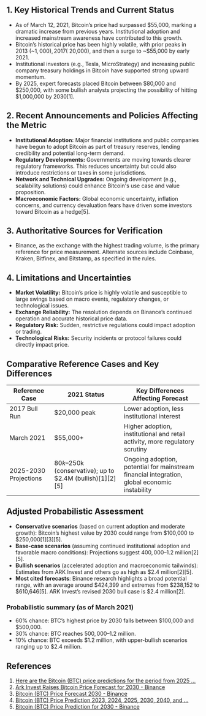 ## 1. Key Historical Trends and Current Status

- As of March 12, 2021, Bitcoin’s price had surpassed $55,000, marking a dramatic increase from previous years. Institutional adoption and increased mainstream awareness have contributed to this growth.
- Bitcoin’s historical price has been highly volatile, with prior peaks in 2013 (~$1,000), 2017 (~$20,000), and then a surge to ~$55,000 by early 2021.
- Institutional investors (e.g., Tesla, MicroStrategy) and increasing public company treasury holdings in Bitcoin have supported strong upward momentum.
- By 2025, expert forecasts placed Bitcoin between $80,000 and $250,000, with some bullish analysts projecting the possibility of hitting $1,000,000 by 2030[1].

## 2. Recent Announcements and Policies Affecting the Metric

- **Institutional Adoption:** Major financial institutions and public companies have begun to adopt Bitcoin as part of treasury reserves, lending credibility and potential long-term demand.
- **Regulatory Developments:** Governments are moving towards clearer regulatory frameworks. This reduces uncertainty but could also introduce restrictions or taxes in some jurisdictions.
- **Network and Technical Upgrades:** Ongoing development (e.g., scalability solutions) could enhance Bitcoin's use case and value proposition.
- **Macroeconomic Factors:** Global economic uncertainty, inflation concerns, and currency devaluation fears have driven some investors toward Bitcoin as a hedge[5].

## 3. Authoritative Sources for Verification

- Binance, as the exchange with the highest trading volume, is the primary reference for price measurement. Alternate sources include Coinbase, Kraken, Bitfinex, and Bitstamp, as specified in the rules.

## 4. Limitations and Uncertainties

- **Market Volatility:** Bitcoin’s price is highly volatile and susceptible to large swings based on macro events, regulatory changes, or technological issues.
- **Exchange Reliability:** The resolution depends on Binance’s continued operation and accurate historical price data.
- **Regulatory Risk:** Sudden, restrictive regulations could impact adoption or trading.
- **Technological Risks:** Security incidents or protocol failures could directly impact price.

## Comparative Reference Cases and Key Differences

| Reference Case            | 2021 Status                | Key Differences Affecting Forecast      |
|--------------------------|----------------------------|----------------------------------------|
| 2017 Bull Run            | $20,000 peak               | Lower adoption, less institutional interest |
| March 2021               | $55,000+                   | Higher adoption, institutional and retail activity, more regulatory scrutiny |
| 2025-2030 Projections    | $80k–$250k (conservative); up to $2.4M (bullish)[1][2][5]| Ongoing adoption, potential for mainstream financial integration, global economic instability |

## Adjusted Probabilistic Assessment

- **Conservative scenarios** (based on current adoption and moderate growth): Bitcoin’s highest value by 2030 could range from $100,000 to $250,000[1][3][5].
- **Base-case scenarios** (assuming continued institutional adoption and favorable macro conditions): Projections suggest $400,000–$1.2 million[2][5].
- **Bullish scenarios** (accelerated adoption and macroeconomic tailwinds): Estimates from ARK Invest and others go as high as $2.4 million[2][5].
- **Most cited forecasts**: Binance research highlights a broad potential range, with an average around $424,399 and extremes from $238,152 to $610,646[5]. ARK Invest’s revised 2030 bull case is $2.4 million[2]. 

### Probabilistic summary (as of March 2021)
- 60% chance: BTC’s highest price by 2030 falls between $100,000 and $500,000.
- 30% chance: BTC reaches $500,000–$1.2 million.
- 10% chance: BTC exceeds $1.2 million, with upper-bullish scenarios ranging up to $2.4 million.

## References
1. [Here are the Bitcoin (BTC) price predictions for the period from 2025 ...](https://www.binance.com/en/square/post/24344783046025)
2. [Ark Invest Raises Bitcoin Price Forecast for 2030 - Binance](https://www.binance.com/en/square/post/04-26-2025-ark-invest-raises-bitcoin-price-forecast-for-2030-23420730730041)
3. [Bitcoin (BTC) Price Forecast 2030 - Binance](https://www.binance.com/en/square/post/23656329526842)
4. [Bitcoin (BTC) Price Prediction 2023, 2024, 2025, 2030, 2040, and ...](https://www.binance.com/en/square/post/1303963)
5. [Bitcoin (BTC) Price Prediction for 2030 - Binance](https://www.binance.com/en/square/post/22931753600394)